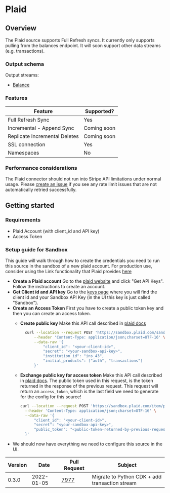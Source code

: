 # Plaid

## Overview

The Plaid source supports Full Refresh syncs. It currently only supports pulling from the balances endpoint. It will soon support other data streams (e.g. transactions).

### Output schema

Output streams:

* [Balance](https://plaid.com/docs/api/products/#balance)

### Features

| Feature                       | Supported?  |
| ----------------------------- | ----------- |
| Full Refresh Sync             | Yes         |
| Incremental - Append Sync     | Coming soon |
| Replicate Incremental Deletes | Coming soon |
| SSL connection                | Yes         |
| Namespaces                    | No          |

### Performance considerations

The Plaid connector should not run into Stripe API limitations under normal usage. Please [create an issue](https://github.com/airbytehq/airbyte/issues) if you see any rate limit issues that are not automatically retried successfully.

## Getting started

### Requirements

* Plaid Account (with client\_id and API key)
* Access Token

### Setup guide for Sandbox

This guide will walk through how to create the credentials you need to run this source in the sandbox of a new plaid account. For production use, consider using the Link functionality that Plaid provides [here](https://plaid.com/docs/api/tokens/#linktokencreate)

* **Create a Plaid account** Go to the [plaid website](https://plaid.com/) and click "Get API Keys". Follow the instructions to create an account.
* **Get Client id and API key** Go to the [keys page](https://dashboard.plaid.com/team/keys) where you will find the client id and your Sandbox API Key (in the UI this key is just called "Sandbox").
* **Create an Access Token** First you have to create a public token key and then you can create an access token.
  *   **Create public key** Make this API call described in [plaid docs](https://plaid.com/docs/api/sandbox/#sandboxpublic\_tokencreate)

      ```bash
        curl --location --request POST 'https://sandbox.plaid.com/sandbox/public_token/create' \
            --header 'Content-Type: application/json;charset=UTF-16' \
            --data-raw '{
                "client_id": "<your-client-id>",
                "secret": "<your-sandbox-api-key>",
                "institution_id": "ins_43",
                "initial_products": ["auth", "transactions"]
            }'
      ```
  *   **Exchange public key for access token** Make this API call described in [plaid docs](https://plaid.com/docs/api/tokens/#itempublic\_tokenexchange). The public token used in this request, is the token returned in the response of the previous request. This request will return an `access_token`, which is the last field we need to generate for the config for this source!

      ```bash
      curl --location --request POST 'https://sandbox.plaid.com/item/public_token/exchange' \
        --header 'Content-Type: application/json;charset=UTF-16' \
        --data-raw '{
            "client_id": "<your-client-id>",
            "secret": "<your-sandbox-api-key>",
            "public_token": "<public-token-returned-by-previous-request>"
        }'
      ```
* We should now have everything we need to configure this source in the UI.

| Version | Date       | Pull Request                                           | Subject                                        |
| ------- | ---------- | ------------------------------------------------------ | ---------------------------------------------- |
| 0.3.0   | 2022-01-05 | [7977](https://github.com/airbytehq/airbyte/pull/7977) | Migrate to Python CDK + add transaction stream |
